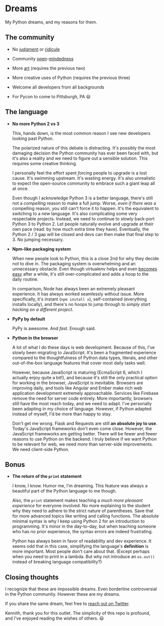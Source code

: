Dreams
======

My Python dreams, and my reasons for them.


## The community

- No [judgment](http://sivers.org/ss) or [ridicule](http://harthur.wordpress.com/2013/01/24/771/)

- Community [open](http://dcurt.is/what-a-stupid-idea)-[mindedness](http://signalvnoise.com/posts/3124-give-it-five-minutes)

- More [art](https://www.youtube.com/watch?v=ikAb-NYkseI) (requires the previous two)

- More creative uses of Python (requires the previous three)

- Welcome all developers from all backgrounds

- For Pycon to come to Pittsburgh, PA :smiley:


## The language

- **No more Python 2 vs 3**

  This, hands down, is the most common reason I see new developers
  looking past Python.

  The polarized nature of this debate is distracting. It's possibly the most
  damaging decision the Python community has ever been faced with, but it's
  also a reality and we need to figure out a sensible solution. This requires
  some creative thinking.

  I personally feel the effort spent *forcing* people to upgrade is a lost
  cause. It's swimming upstream. It's wasting energy. It's also unrealistic
  to expect the open-source community to embrace such a giant leap all at once.

  Even though I acknowledge Python 3 is a better language, there's still
  not a *compelling* reason to make a full jump. Worse, *even if there was* a
  compelling reason, you still can't force it to happen. It's the equivalent to
  switching to a new language. It's also complicating some very respectable
  projects. Instead, we need to continue to *slowly* back-port Python 3 to
  Python 2. Let people naturally evolve and upgrade at their own pace (read: by
  how much extra time they have). Eventually, the Python 2 / 3 gap will be
  closed and devs can then make that final step to 3. No jumping necessary.

- **Npm-like packaging system**

  When new people look to Python, this is a close 2nd for why they decide not
  to dive in. The packaging system is overwhelming and an unnecessary obstacle.
  Even though virtualenv helps and even [becomes easy][easy] after a while,
  it's still over-complicated and adds a hoop to the daily routine.

  In comparison, Node has always been an extremely pleasant experience. It has
  always worked seamlessly without issue. More specifically, it's instant
  (`npm install x`), self-contained (everything installs locally), and there's
  no hoops to jump through to *simply start hacking on a different project*.

- **PyPy by default**

  PyPy is awesome. And *fast*. Enough said.

- **Python in the browser**

  A lot of what I do these days is web development. Because of this, I've
  slowly been migrating to JavaScript. It's been a fragmented experience
  compared to the thoughtfulness of Python data types, literals, and other
  out-of-the-box language features that cover most daily tasks well.

  However, because JavaScript is maturing (EcmaScript 6, which I actually enjoy
  quite a bit!), and because it's still the only practical option for working
  in the browser, JavaScript is inevitable. Browsers are improving daily, and
  tools like Angular and Ember make rich web application development extremely
  approachable. Services like Firebase remove the need for server code
  entirely. More importantly, browsers still have the most reach today, and we
  need to adapt. I've personally been adapting in my choice of language.
  However, if Python adapted instead of myself, I'd be more than happy to stay.

  Don't get me wrong. Flask and Requests are still **an absolute joy to use**.
  Today's JavaScript frameworks don't even come close. However, the JavaScript
  frameworks are getting better. There will be fewer and fewer reasons to use
  Python on the backend. I truly believe if we want Python to be relevant for
  web, we need *more* than server-side improvements. We need client-side Python.


## Bonus

- **The return of the `print` statement**

  I know, I know. Humor me, I'm dreaming. This feature was always a
  beautiful part of the Python language to me though.

  Also, the `print` statement makes teaching a *much more pleasant experience*
  for everyone involved. No more explaining to the student why
  they need to adhere to the strict nature of parentheses. Save that for more
  advanced topics like writing and calling functions. The absolute minimal
  syntax is why I keep using Python 2 for an introduction to programming.
  It's minor in the day-to-day, but when teaching someone who has no prior
  experience, the syntax errors are indeed frustrating.

  Python has always been in favor of readability and dev experience. It
  seems odd that in this case, simplifying the language's **definition**
  is more important. Most people don't care about that. (Except perhaps
  when you need to print in a lambda. But why not introduce an
  `os.out()` instead of breaking language compatibility?)


## Closing thoughts

I recognize that these are impossible dreams. Even borderline controversial
in the Python community. However these are my dreams.

If you share the same dream, feel free to [reach out on Twitter][twitter].

Kennith, thank you for this outlet. The simplicity of this repo is profound,
and I've enjoyed reading the wishes of others. :smiley:


[Pittsburgh]: http://en.wikipedia.org/wiki/Pittsburgh
[easy]: http://www.infoq.com/presentations/Simple-Made-Easy
[learnable-programming]: http://worrydream.com/LearnableProgramming/
[logging]: http://12factor.net/logs
[twitter]: http://twitter.com/joeyespo
